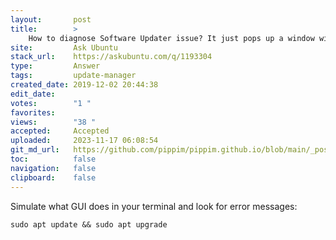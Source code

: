 ```yaml
---
layout:       post
title:        >
    How to diagnose Software Updater issue? It just pops up a window with no content
site:         Ask Ubuntu
stack_url:    https://askubuntu.com/q/1193304
type:         Answer
tags:         update-manager
created_date: 2019-12-02 20:44:38
edit_date:    
votes:        "1 "
favorites:    
views:        "38 "
accepted:     Accepted
uploaded:     2023-11-17 06:08:54
git_md_url:   https://github.com/pippim/pippim.github.io/blob/main/_posts/2019/2019-12-02-How-to-diagnose-Software-Updater-issue_-It-just-pops-up-a-window-with-no-content.md
toc:          false
navigation:   false
clipboard:    false
---
```


Simulate what GUI does in your terminal and look for error messages:

``` 
sudo apt update && sudo apt upgrade
```
